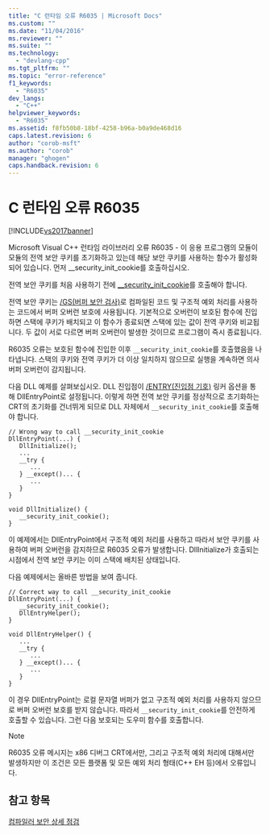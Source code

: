 ```yaml
---
title: "C 런타임 오류 R6035 | Microsoft Docs"
ms.custom: ""
ms.date: "11/04/2016"
ms.reviewer: ""
ms.suite: ""
ms.technology: 
  - "devlang-cpp"
ms.tgt_pltfrm: ""
ms.topic: "error-reference"
f1_keywords: 
  - "R6035"
dev_langs: 
  - "C++"
helpviewer_keywords: 
  - "R6035"
ms.assetid: f8fb50b8-18bf-4258-b96a-b0a9de468d16
caps.latest.revision: 6
author: "corob-msft"
ms.author: "corob"
manager: "ghogen"
caps.handback.revision: 6
---
```

# C 런타임 오류 R6035
[!INCLUDE[vs2017banner](../../assembler/inline/includes/vs2017banner.md)]

Microsoft Visual C\+\+ 런타임 라이브러리 오류 R6035 \- 이 응용 프로그램의 모듈이 모듈의 전역 보안 쿠키를 초기화하고 있는데 해당 보안 쿠키를 사용하는 함수가 활성화되어 있습니다.  먼저 \_\_security\_init\_cookie를 호출하십시오.  
  
 전역 보안 쿠키를 처음 사용하기 전에 [\_\_security\_init\_cookie](../../c-runtime-library/reference/security-init-cookie.md)를 호출해야 합니다.  
  
 전역 보안 쿠키는 [\/GS\(버퍼 보안 검사\)](../../build/reference/gs-buffer-security-check.md)로 컴파일된 코드 및 구조적 예외 처리를 사용하는 코드에서 버퍼 오버런 보호에 사용됩니다.  기본적으로 오버런이 보호된 함수에 진입하면 스택에 쿠키가 배치되고 이 함수가 종료되면 스택에 있는 값이 전역 쿠키와 비교됩니다.  두 값이 서로 다르면 버퍼 오버런이 발생한 것이므로 프로그램이 즉시 종료됩니다.  
  
 R6035 오류는 보호된 함수에 진입한 이후 `__security_init_cookie`를 호출했음을 나타냅니다.  스택의 쿠키와 전역 쿠키가 더 이상 일치하지 않으므로 실행을 계속하면 의사 버퍼 오버런이 감지됩니다.  
  
 다음 DLL 예제를 살펴보십시오.  DLL 진입점이 [\/ENTRY\(진입점 기호\)](../../build/reference/entry-entry-point-symbol.md) 링커 옵션을 통해 DllEntryPoint로 설정됩니다.  이렇게 하면 전역 보안 쿠키를 정상적으로 초기화하는 CRT의 초기화를 건너뛰게 되므로 DLL 자체에서 `__security_init_cookie`를 호출해야 합니다.  
  
```  
// Wrong way to call __security_init_cookie  
DllEntryPoint(...) {  
   DllInitialize();  
   ...  
   __try {  
      ...  
   } __except()... {  
      ...  
   }  
}  
  
void DllInitialize() {  
   __security_init_cookie();  
}  
```  
  
 이 예제에서는 DllEntryPoint에서 구조적 예외 처리를 사용하고 따라서 보안 쿠키를 사용하여 버퍼 오버런을 감지하므로 R6035 오류가 발생합니다.  DllInitialize가 호출되는 시점에서 전역 보안 쿠키는 이미 스택에 배치된 상태입니다.  
  
 다음 예제에서는 올바른 방법을 보여 줍니다.  
  
```  
// Correct way to call __security_init_cookie  
DllEntryPoint(...) {  
   __security_init_cookie();  
   DllEntryHelper();  
}  
  
void DllEntryHelper() {  
   ...  
   __try {  
      ...  
   } __except()... {  
      ...  
   }  
}  
```  
  
 이 경우 DllEntryPoint는 로컬 문자열 버퍼가 없고 구조적 예외 처리를 사용하지 않으므로 버퍼 오버런 보호를 받지 않습니다. 따라서 `__security_init_cookie`를 안전하게 호출할 수 있습니다.  그런 다음 보호되는 도우미 함수를 호출합니다.  
  
> [!NOTE]
>  R6035 오류 메시지는 x86 디버그 CRT에서만, 그리고 구조적 예외 처리에 대해서만 발생하지만 이 조건은 모든 플랫폼 및 모든 예외 처리 형태\(C\+\+ EH 등\)에서 오류입니다.  
  
## 참고 항목  
 [컴파일러 보안 상세 점검](http://go.microsoft.com/fwlink/?linkid=7260)